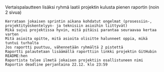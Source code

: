 Vertaispalautteen lisäksi ryhmä laatii projektin kulusta pienen raportin (noin 2 sivua)

    Kerrataan jokaisen sprintin aikana kohdatut ongelmat (prosessiin-, projektityöskentelyyn- ja teknisiin asioihin liittyvät)
    Mikä sujui projektissa hyvin, mitä pitäisi parantaa seuraavaa kertaa varten
    Mitä asioita opitte, mitä asioita olisitte halunneet oppia, mikä tuntui turhalta
    Jos raportti puuttuu, vähennetään ryhmältä 2 pistettä
    Raportti palautetaan lisäämällä raporttiin linkki projektin GitHubin README:hen
    Raportista tulee ilmetä jokaisen projektiin osallistuneen nimi
    Raportin deadline perjantaina 22.12. klo 23:59
